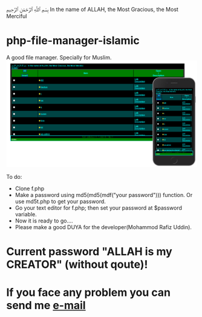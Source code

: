بِسْمِ ٱللَّٰهِ ٱلرَّحْمَٰنِ ٱلرَّحِيمِ   In the name of ALLAH, the Most Gracious, the Most Merciful
# php-file-manager-islamic
A good file manager. Specially for Muslim.
<img src="ui.png">

 To do:
* Clone f.php
* Make a password using md5(md5(mdf("your password"))) function. Or use md5t.php to get your password.
* Go your text editor for f.php; then set your password at $password variable.
* Now it is ready to go....
* Please make a good DUYA for the developer(Mohammod Rafiz Uddin).


# Current password "ALLAH is my CREATOR" (without qoute)!


# If you face any problem you can send me <a href="mailto:rafiz001@protonmail.ch">e-mail</a>
